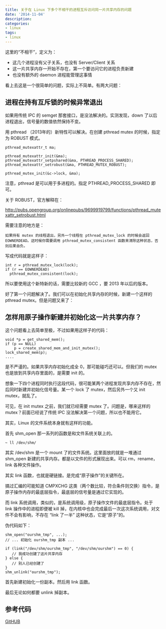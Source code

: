 ```yaml
---
title: 关于在 Linux 下多个不相干的进程互斥访问同一片共享内存的问题  
date: '2014-11-04'
description:
categories:
- linux
tags:
- linux
---
```


这里的“不相干”，定义为：

 - 这几个进程没有父子关系，也没有 Server/Client 关系
 - 这一片共享内存一开始不存在，第一个要访问它的进程负责新建
 - 也没有额外的 daemon 进程能管理这事情

看上去这是一个很简单的问题，实际上不简单。有两大问题：

## 进程在持有互斥锁的时候异常退出 ##

如果用传统 IPC 的 semget 那套接口，是没法解决的。实测发现，down 了以后进程退出，信号量的数值依然保持不变。

用 pthread （2013年的）新特性可以解决。在创建 pthread mutex 的时候，指定为  ROBUST 模式。

    pthread_mutexattr_t ma;
 
    pthread_mutexattr_init(&ma);
    pthread_mutexattr_setpshared(&ma, PTHREAD_PROCESS_SHARED);
    pthread_mutexattr_setrobust(&ma, PTHREAD_MUTEX_ROBUST);
  
    pthread_mutex_init(&c->lock, &ma);

注意，pthread 是可以用于多进程的。指定 PTHREAD_PROCESS_SHARED 即可。

关于 ROBUST，官方解释在：

http://pubs.opengroup.org/onlinepubs/9699919799/functions/pthread_mutexattr_setrobust.html

需要注意的地方是：

    如果持有 mutex 的线程退出，另外一个线程在 pthread_mutex_lock 的时候会返回 EOWNERDEAD。这时候你需要调用 pthread_mutex_consistent 函数来清除这种状态，否则后果自负。

写成代码就是这样子：

    int r = pthread_mutex_lock(lock);
    if (r == EOWNERDEAD)
      pthread_mutex_consistent(lock);

所以要使用这个新特新的话，需要比较新的 GCC ，要 2013 年以后的版本。

好了第一个问题解决了。我们可以在初始化共享内存的时候，新建一个这样的 pthread mutex。但是问题又来了：

## 怎样用原子操作新建并初始化这一片共享内存？ ##

这个问题看上去简单至极，不过如果用这样子的代码：

    void *p = get_shared_mem();
    if (p == NULL)
        p = create_shared_mem_and_init_mutex();
    lock_shared_mem(p);
    ....

是不严谨的。如果共享内存初始化成全 0，那可能碰巧还可以。但我们的 mutex 也是放到共享内存里面的，是需要 init 的。

想象一下四个进程同时执行这段代码，很可能某两个进程发现共享内存不存在，然后同时新建并初始化信号量。某一个 lock 了 mutex，然后另外一个又 init mutex，就乱了。

可见，在 init mutex 之前，我们就已经需要 mutex 了。问题是，哪来这样的 mutex？前面已经说了传统 IPC 没法解决第一个问题，所以也不能用它。

其实，Linux 的文件系统本身就有这样的功能。

首先 shm_open 那一系列的函数是和文件系统关联上的。

    ~ ll /dev/shm/

其实 /dev/shm 是一个 mount 了的文件系统。这里面放的就是一堆通过 shm_open 新建的共享内存。都是以文件的形式展现出来。可以 rm，rename，link 各种文件操作。

其实 link 函数，也就是硬链接。是完成“原子操作”的关键所在。

搞过汇编的可能知道 CMPXCHG 这类（两个数比较，符合条件则交换）指令，是原子操作内存的最底层指令，最底层的信号量是通过它实现的。

而 link 系统调用，类似的，是系统调用级，原子操作文件的最底层指令。处于 link 操作中的进程即便被 kill 掉，在内核中也会完成最后一次这次系统调用，对文件不会有影响，不存在 “link 了一半” 这种状态，它是“原子”的。

伪代码如下：

    shm_open("ourshm_tmp", ...);
    // ... 初始化 ourshm_tmp 副本 ...

    if (link("/dev/shm/ourshm_tmp", "/dev/shm/ourshm") == 0) {
       // 我成功创建了这片共享内存
    } else {
       // 别人已经创建了
    }
    shm_unlink("ourshm_tmp");

首先新建初始化一份副本。然后用 link 函数。

最后无论如何都要 unlink 掉副本。

## 参考代码 ##

[GitHUB](https://github.com/K-B-Z/kbz-event)

